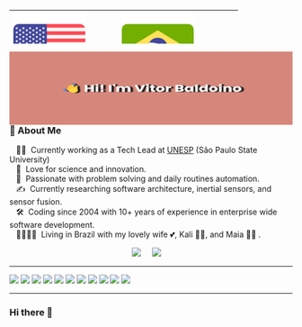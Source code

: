 <!DOCTYPE html>  
<html>  
    <body>  
        <table align="right" width="30%" height="60"> <tr><td><a href="README.md"><img src="images/us-flag.png"> English</a></td> <td><a href="README_pt.md"><img src="images/br-flag.png"> Português</a></td> </tr> </table>
        <br><br><br>
        <p float="middle">
            <img src="images/banner.png" align="left" width="100%" height="130"/>
        </p>
    </body>  
</html>  

### <br><br><br><br><br><br> :space_invader: About Me

&nbsp;&nbsp;&nbsp;:technologist: &nbsp;Currently working as a Tech Lead at [UNESP](https://unesp.br/) (São Paulo State University) \
&nbsp;&nbsp;&nbsp;:seedling: &nbsp;Love for science and innovation.\
&nbsp;&nbsp;&nbsp;:heartbeat: &nbsp;Passionate with problem solving and daily routines automation.\
&nbsp;&nbsp;&nbsp;:writing_hand: &nbsp;Currently researching software architecture, inertial sensors, and sensor fusion.\
&nbsp;&nbsp;&nbsp;:hammer_and_wrench: &nbsp;Coding since 2004 with 10+ years of experience in enterprise wide software development.\
&nbsp;&nbsp;&nbsp;:family_man_woman_girl_girl: &nbsp;Living in Brazil with my lovely wife :two_hearts:, Kali :service_dog:, and Maia :service_dog: .
</p>


<p align="center">
  <a href="mailto:vdbaldoino@gmail.com?subject=Olá%20Bruno%20Tacca"><img src="https://img.shields.io/badge/gmail-%23D14836.svg?&style=for-the-badge&logo=gmail&logoColor=white" /></a>&nbsp;&nbsp;&nbsp;&nbsp;
  <a href="https://www.linkedin.com/in/baldoinov/"><img src="https://img.shields.io/badge/linkedin-%230077B5.svg?&style=for-the-badge&logo=linkedin&logoColor=white" /></a>&nbsp;&nbsp;&nbsp;&nbsp;
</p>

<hr/>

![](https://img.shields.io/badge/Editor-VS_Code-informational?style=flat&logo=visual-studio-code&logoColor=white&color=6aa6f8)
![](https://img.shields.io/badge/Editor-Jupyter-informational?style=flat&logo=Jupyter&logoColor=white&color=6aa6f8)
![](https://img.shields.io/badge/Code-Python-informational?style=flat&logo=python&logoColor=white&color=6aa6f8)
![](https://img.shields.io/badge/Tools-pandas-informational?style=flat&logo=pandas&logoColor=white&color=6aa6f8)
![](https://img.shields.io/badge/Tools-PostgreSQL-informational?style=flat&logo=postgresql&logoColor=white&color=6aa6f8)
![](https://img.shields.io/badge/Tools-Tableau-informational?style=flat&logo=Tableau&logoColor=white&color=6aa6f8)
![](https://img.shields.io/badge/Tools-Power_BI-informational?style=flat&logo=Power-BI&logoColor=white&color=6aa6f8)
![](https://img.shields.io/badge/Tools-Microsoft_Office-informational?style=flat&logo=Microsoft-Office&logoColor=white&color=6aa6f8)
![](https://img.shields.io/badge/Tools-Microsoft_Excel-informational?style=flat&logo=Microsoft-Excel&logoColor=white&color=6aa6f8)
![](https://img.shields.io/badge/Tools-Microsoft_Power_Point-informational?style=flat&logo=Microsoft-PowerPoint&logoColor=white&color=6aa6f8)
![](https://img.shields.io/badge/Tools-Microsoft_Word-informational?style=flat&logo=Microsoft-Word&logoColor=white&color=6aa6f8)

<hr/>




### Hi there 👋

<!--
**baldoinov/baldoinov** is a ✨ _special_ ✨ repository because its `README.md` (this file) appears on your GitHub profile.

Here are some ideas to get you started:

- 🔭 I’m currently working on ...
- 🌱 I’m currently learning ...
- 👯 I’m looking to collaborate on ...
- 🤔 I’m looking for help with ...
- 💬 Ask me about ...
- 📫 How to reach me: ...
- 😄 Pronouns: ...
- ⚡ Fun fact: ...
-->
